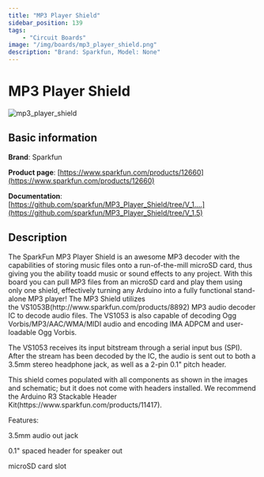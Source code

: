 ```yaml
---
title: "MP3 Player Shield"
sidebar_position: 139
tags:
    - "Circuit Boards"
image: "/img/boards/mp3_player_shield.png"
description: "Brand: Sparkfun, Model: None"
---
```

# MP3 Player Shield

![mp3_player_shield](/img/boards/mp3_player_shield.png)

## Basic information

**Brand**: Sparkfun

**Product page**: [https://www.sparkfun.com/products/12660](https://www.sparkfun.com/products/12660)

**Documentation**: [https://github.com/sparkfun/MP3_Player_Shield/tree/V_1....](https://github.com/sparkfun/MP3_Player_Shield/tree/V_1.5)

## Description

The SparkFun MP3 Player Shield is an awesome MP3 decoder with the capabilities of storing music files onto a run\-of\-the\-mill microSD card, thus giving you the ability toadd music or sound effects to any project\. With this board you can pull MP3 files from an microSD card and play them using only one shield, effectively turning any Arduino into a fully functional stand\-alone MP3 player\! The MP3 Shield utilizes the VS1053B\(http://www\.sparkfun\.com/products/8892\) MP3 audio decoder IC to decode audio files\. The VS1053 is also capable of decoding Ogg Vorbis/MP3/AAC/WMA/MIDI audio and encoding IMA ADPCM and user\-loadable Ogg Vorbis\.



The VS1053 receives its input bitstream through a serial input bus \(SPI\)\. After the stream has been decoded by the IC, the audio is sent out to both a 3\.5mm stereo headphone jack, as well as a 2\-pin 0\.1" pitch header\.



This shield comes populated with all components as shown in the images and schematic; but it does not come with headers installed\. We recommend the Arduino R3 Stackable Header Kit\(https://www\.sparkfun\.com/products/11417\)\.



Features:



3\.5mm audio out jack

0\.1" spaced header for speaker out

microSD card slot

